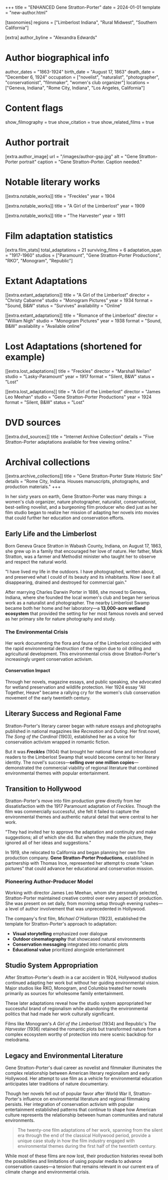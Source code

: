 +++
title = "ENHANCED Gene Stratton-Porter"
date = 2024-01-01
template = "new-author.html"

[taxonomies]
regions = ["Limberlost Indiana", "Rural Midwest", "Southern California"]

[extra]
author_byline = "Alexandra Edwards"

# Author biographical info
author_dates = "1863-1924"
birth_date = "August 17, 1863"
death_date = "December 6, 1924"
occupation = ["novelist", "naturalist", "photographer", "conservationist", "filmmaker", "women's club organizer"]
locations = ["Geneva, Indiana", "Rome City, Indiana", "Los Angeles, California"]

# Content flags
show_filmography = true
show_citation = true
show_related_films = true

# Author portrait
[extra.author_image]
url = "/images/author-gsp.jpg"
alt = "Gene Stratton-Porter portrait"
caption = "Gene Stratton-Porter. Caption needed."

# Notable literary works
[[extra.notable_works]]
title = "Freckles"
year = 1904

[[extra.notable_works]]
title = "A Girl of the Limberlost"
year = 1909

[[extra.notable_works]]
title = "The Harvester"
year = 1911

# Film adaptation statistics
[extra.film_stats]
total_adaptations = 21
surviving_films = 6
adaptation_span = "1917-1960"
studios = ["Paramount", "Gene Stratton-Porter Productions", "RKO", "Monogram", "Republic"]

# Extant Adaptations
[[extra.extant_adaptations]]
title = "A Girl of the Limberlost"
director = "Christy Cabanne"
studio = "Monogram Pictures"
year = 1934
format = "Sound, B&W"
status = "Survives"
availability = "Online"

[[extra.extant_adaptations]]
title = "Romance of the Limberlost"
director = "William Nigh"
studio = "Monogram Pictures"
year = 1938
format = "Sound, B&W"
availability = "Available online"

# Lost Adaptations (shortened for example)
[[extra.lost_adaptations]]
title = "Freckles"
director = "Marshall Neilan"
studio = "Lasky-Paramount"
year = 1917
format = "Silent, B&W"
status = "Lost"

[[extra.lost_adaptations]]
title = "A Girl of the Limberlost"
director = "James Leo Meehan"
studio = "Gene Stratton-Porter Productions"
year = 1924
format = "Silent, B&W"
status = "Lost"

# DVD sources
[[extra.dvd_sources]]
title = "Internet Archive Collection"
details = "Five Stratton-Porter adaptations available for free viewing online."

# Archival collections
[[extra.archive_collections]]
title = "Gene Stratton-Porter State Historic Site"
details = "Rome City, Indiana. Houses manuscripts, photographs, and production materials."
+++

In her sixty years on earth, Gene Stratton-Porter was many things: a women's club organizer, nature photographer, naturalist, conservationist, best-selling novelist, and a burgeoning film producer who died just as her film studio began to realize her mission of adapting her novels into movies that could further her education and conservation efforts.

## Early Life and the Limberlost

Born Geneva Grace Stratton in Wabash County, Indiana, on August 17, 1863, she grew up in a family that encouraged her love of nature. Her father, Mark Stratton, was a farmer and Methodist minister who taught her to observe and respect the natural world.

<div class="pull-quote">
"I have lived my life in the outdoors. I have photographed, written about, and preserved what I could of its beauty and its inhabitants. Now I see it all disappearing, drained and destroyed for commercial gain."
</div>

After marrying Charles Darwin Porter in 1886, she moved to Geneva, Indiana, where she founded the local women's club and began her serious work as a naturalist and photographer. The nearby Limberlost Swamp became both her home and her laboratory—a **13,000-acre wetland ecosystem** that provided the setting for her most famous novels and served as her primary site for nature photography and study.

### The Environmental Crisis

Her work documenting the flora and fauna of the Limberlost coincided with the rapid environmental destruction of the region due to oil drilling and agricultural development. This environmental crisis drove Stratton-Porter's increasingly urgent conservation activism.

<div class="highlight-box">
<h4>Conservation Impact</h4>
Through her novels, magazine essays, and public speaking, she advocated for wetland preservation and wildlife protection. Her 1924 essay "All Together, Heave" became a rallying cry for the women's club conservation movement of the early twentieth century.
</div>

## Literary Success and Regional Fame

Stratton-Porter's literary career began with nature essays and photographs published in national magazines like *Recreation* and *Outing*. Her first novel, *The Song of the Cardinal* (1903), established her as a voice for conservation activism wrapped in romantic fiction.

But it was ***Freckles*** (1904) that brought her national fame and introduced readers to the Limberlost Swamp that would become central to her literary identity. The novel's success—**selling over one million copies**—demonstrated the commercial viability of regional literature that combined environmental themes with popular entertainment.

## Transition to Hollywood

Stratton-Porter's move into film production grew directly from her dissatisfaction with the 1917 Paramount adaptation of *Freckles*. Though the film was commercially successful, she felt it failed to capture the environmental themes and authentic natural detail that were central to her work.

<div class="pull-quote-center">
"They had invited her to approve the adaptation and continuity and make suggestions; all of which she did. But when they made the picture, they ignored all of her ideas and suggestions."
</div>

In 1919, she relocated to California and began planning her own film production company. **Gene Stratton-Porter Productions**, established in partnership with Thomas Ince, represented her attempt to create "clean pictures" that could advance her educational and conservation mission.

### Pioneering Author-Producer Model

Working with director James Leo Meehan, whom she personally selected, Stratton-Porter maintained creative control over every aspect of production. She was present on set daily, from morning setup through evening rushes—a level of author involvement that was unprecedented in Hollywood.

The company's first film, *Michael O'Halloran* (1923), established the template for Stratton-Porter's approach to adaptation:

- **Visual storytelling** emphasized over dialogue
- **Outdoor cinematography** that showcased natural environments  
- **Conservation messaging** integrated into romantic plots
- **Educational value** prioritized alongside entertainment

## Studio System Appropriation

After Stratton-Porter's death in a car accident in 1924, Hollywood studios continued adapting her work but without her guiding environmental vision. Major studios like RKO, Monogram, and Columbia treated her novels primarily as sources for wholesome family entertainment.

<p class="topic-sentence">These later adaptations reveal how the studio system appropriated her successful brand of regionalism while abandoning the environmental politics that had made her work culturally significant.</p>

Films like Monogram's *A Girl of the Limberlost* (1934) and Republic's *The Harvester* (1936) retained the romantic plots but transformed nature from a complex ecosystem worthy of protection into mere scenic backdrop for melodrama.

## Legacy and Environmental Literature

Gene Stratton-Porter's dual career as novelist and filmmaker illuminates the complex relationship between American literary regionalism and early Hollywood. Her attempt to use film as a vehicle for environmental education anticipates later traditions of nature documentary.

Though her novels fell out of popular favor after World War II, Stratton-Porter's influence on environmental literature and regional filmmaking persists. Her integration of conservation activism with popular entertainment established patterns that continue to shape how American culture represents the relationship between human communities and natural environments.

> The twenty-one film adaptations of her work, spanning from the silent era through the end of the classical Hollywood period, provide a unique case study in how the film industry engaged with environmental themes during the first half of the twentieth century.

While most of these films are now lost, their production histories reveal both the possibilities and limitations of using popular media to advance conservation causes—a tension that remains relevant in our current era of climate change and environmental crisis.